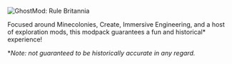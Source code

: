 ![GhostMod: Rule Britannia](https://cdn.modrinth.com/data/cached_images/ba89f3816f3ca6d9af25b8551efa090441e07854.png)

Focused around Minecolonies, Create, Immersive Engineering, and a host of exploration mods, this modpack guarantees a fun and historical\* experience!



\*_Note: not guaranteed to be historically accurate in any regard._
